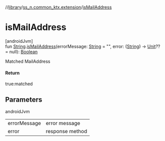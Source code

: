 //[library](../../index.md)/[ss_n.common_ktx.extension](index.md)/[isMailAddress](is-mail-address.md)

# isMailAddress

[androidJvm]\
fun [String](https://kotlinlang.org/api/latest/jvm/stdlib/kotlin/-string/index.html).[isMailAddress](is-mail-address.md)(errorMessage: [String](https://kotlinlang.org/api/latest/jvm/stdlib/kotlin/-string/index.html) = "", error: ([String](https://kotlinlang.org/api/latest/jvm/stdlib/kotlin/-string/index.html)) -&gt; [Unit](https://kotlinlang.org/api/latest/jvm/stdlib/kotlin/-unit/index.html)?? = null): [Boolean](https://kotlinlang.org/api/latest/jvm/stdlib/kotlin/-boolean/index.html)

Matched MailAddress

#### Return

true:matched

## Parameters

androidJvm

| | |
|---|---|
| errorMessage | error message |
| error | response method |
